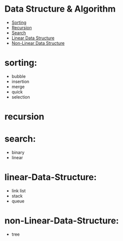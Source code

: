 # Data Structure &amp; Algorithm

+ [Sorting](#sorting)
+ [Recursion](#recursion)
+ [Search](#search)
+ [Linear Data Structure](#linear-Data-Structure)
+ [Non-Linear Data Structure](#non-Linear-Data-Structure)

# sorting:
+ bubble
+ insertion
+ merge
+ quick
+ selection

# recursion

# search:
+ binary
+ linear

# linear-Data-Structure:
+ link list
+ stack
+ queue

# non-Linear-Data-Structure:
+ tree
